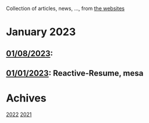 Collection of articles, news, ..., from [the websites](sources.md)

# January 2023
## [01/08/2023](2023/0108.md):
## [01/01/2023](2023/0101.md): Reactive-Resume, mesa

# Achives
[2022](Achive_2022.md)
[2021](Achive_2021.md)
